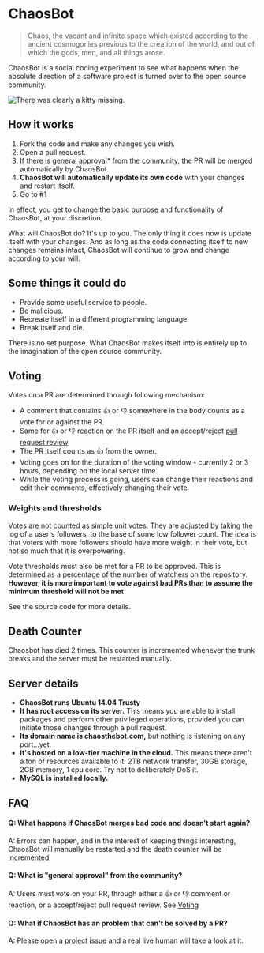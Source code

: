 # ChaosBot

> Chaos, the vacant and infinite space which existed according to the ancient
> cosmogonies previous to the creation of the world, and out of which the gods,
> men, and all things arose.

ChaosBot is a social coding experiment to see what happens when the absolute
direction of a software project is turned over to the open source community.

![There was clearly a kitty missing.](http://thecatapi.com/api/images/get?format=src&type=png&size=small)

## How it works

1. Fork the code and make any changes you wish.
1. Open a pull request.
1. If there is general approval\* from the community, the PR will be merged
   automatically by ChaosBot.
1. **ChaosBot will automatically update its own code** with your changes and
   restart itself.
1. Go to \#1

In effect, you get to change the basic purpose and functionality of ChaosBot, at
your discretion.

What will ChaosBot do?  It's up to you.  The only thing it does now is update
itself with your changes.  And as long as the code connecting itself to new
changes remains intact, ChaosBot will continue to grow and change according to
your will.

## Some things it could do

* Provide some useful service to people.
* Be malicious.
* Recreate itself in a different programming language.
* Break itself and die.

There is no set purpose.  What ChaosBot makes itself into is entirely up to
the imagination of the open source community.

## Voting

Votes on a PR are determined through following mechanism:
* A comment that contains :+1: or :-1: somewhere in the body counts as a vote for
  or against the PR.
* Same for :+1: or :-1: reaction on the PR itself and an accept/reject [pull
  request review](https://help.github.com/articles/about-pull-request-reviews/)
* The PR itself counts as :+1: from the owner.
* Voting goes on for the duration of the voting window - currently 2 or 3 hours,
  depending on the local server time.
* While the voting process is going, users can change their reactions and edit
  their comments, effectively changing their vote.

### Weights and thresholds

Votes are not counted as simple unit votes.  They are adjusted by taking the log
of a user's followers, to the base of some low follower count.  The idea is that
voters with more followers should have more weight in their vote, but not so much
that it is overpowering.

Vote thresholds must also be met for a PR to be approved.  This is determined as
a percentage of the number of watchers on the repository.  **However, it is more
important to vote against bad PRs than to assume the minimum threshold will not
be met.**

See the source code for more details.

## Death Counter

Chaosbot has died 2 times.  This counter is incremented whenever the trunk breaks
and the server must be restarted manually.

## Server details
* **ChaosBot runs Ubuntu 14.04 Trusty**
* **It has root access on its server.**  This means you are able to install
packages and perform other privileged operations, provided you can initiate those
changes through a pull request.
* **Its domain name is chaosthebot.com,** but nothing is listening on
any port...yet.
* **It's hosted on a low-tier machine in the cloud.**  This means there aren't a
ton of resources available to it: 2TB network transfer, 30GB storage, 2GB memory,
1 cpu core.  Try not to deliberately DoS it.
* **MySQL is installed locally.**

## FAQ

#### Q: What happens if ChaosBot merges bad code and doesn't start again?
A: Errors can happen, and in the interest of keeping things interesting, ChaosBot
will manually be restarted and the death counter will be incremented.

#### Q: What is "general approval" from the community?
A: Users must vote on your PR, through either a :+1: or :-1: comment or reaction,
or a accept/reject pull request review.  See [Voting](https://github.com/chaosbot/Chaos/blob/master/README.md#voting)

#### Q: What if ChaosBot has an problem that can't be solved by a PR?
A: Please open a [project issue](https://github.com/chaosbot/Chaos/issues) and a
real live human will take a look at it.
